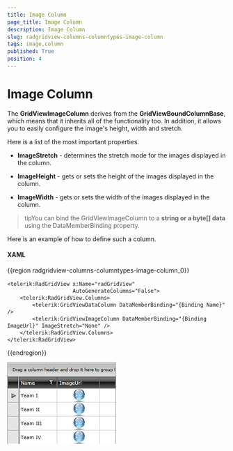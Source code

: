 ```yaml
---
title: Image Column
page_title: Image Column
description: Image Column
slug: radgridview-columns-columntypes-image-column
tags: image,column
published: True
position: 4
---
```


# Image Column

The __GridViewImageColumn__ derives from the __GridViewBoundColumnBase__, which means that it inherits all of the functionality too. In addition, it allows you to easily configure the image's height, width and stretch.

Here is a list of the most important properties.

* __ImageStretch__ - determines the stretch mode for the images displayed in the column.

* __ImageHeight__ - gets or sets the height of the images displayed in the column.

* __ImageWidth__ - gets or sets the width of the images displayed in the  column.

>tipYou can bind the GridViewImageColumn to a __string or a byte[] data__ using the DataMemberBinding property.

Here is an example of how to define such a column.

#### __XAML__

{{region radgridview-columns-columntypes-image-column_0}}

	<telerik:RadGridView x:Name="radGridView"
	                     AutoGenerateColumns="False">
	    <telerik:RadGridView.Columns>
	        <telerik:GridViewDataColumn DataMemberBinding="{Binding Name}" />
	        <telerik:GridViewImageColumn DataMemberBinding="{Binding ImageUrl}" ImageStretch="None" />
	    </telerik:RadGridView.Columns>
	</telerik:RadGridView>
{{endregion}}

![](images/RadGridView_ColumnTypes_6.png)
